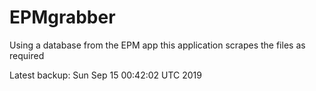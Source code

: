 # EPMgrabber
Using a database from the EPM app this application scrapes the files as required


Latest backup: Sun Sep 15 00:42:02 UTC 2019
